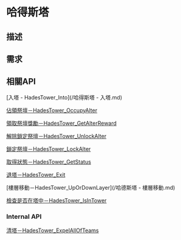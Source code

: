 # 哈得斯塔

## 描述

## 需求

## 相關API

[入塔 - HadesTower\_Into](/哈得斯塔 - 入塔.md)

[佔領祭壇－HadesTower\_OccupyAlter](/哈得斯塔－佔領祭壇.md)

[領取祭壇獎勵－HadesTower\_GetAlterReward]()

[解除鎖定祭壇－HadesTower\_UnlockAlter](/哈得斯塔－解除鎖定祭壇.md)

[鎖定祭壇－HadesTower\_LockAlter](/哈得斯塔－鎖定祭壇.md)

[取得狀態－HadesTower\_GetStatus]()

[退塔－HadesTower\_Exit](/哈德斯塔－退塔.md)

[樓層移動－HadesTower\_UpOrDownLayer](/哈德斯塔 - 樓層移動.md)

[檢查是否在塔中－HadesTower\_IsInTower](/哈德斯塔－檢查是否在塔中.md)

### Internal API

[清塔－HadesTower\_ExpelAllOfTeams](/哈德斯塔－清塔.md)

